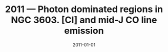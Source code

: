 ---
title: "2011 &mdash; Photon dominated regions in NGC 3603. [CI] and mid-J CO line emission"
collection: publications
refereed: 'yes'
permalink: \publication\2011-01-01-Photon-dominated-regions-in-NGC-3603,-[CI]-and-mid-J-CO
date: "2011-01-01"
venue: "Astronomy and Astrophysics"
paperurl: 
link: "https://ui.adsabs.harvard.edu/abs/2011A&A...525A...8R"
citation: "Röllig, M.; Kramer, C.; Rajbahak, C.; Minamidani, T.; Sun, K.; Simon, R.; Ossenkopf, V.; Cubick, M.; Hitschfeld, M.; Aravena, M.; Bensch, F.; Bertoldi, F.; Bronfman, L.; Fujishita, M.; Fukui, Y.; Graf, U. U.; Honingh, N.; Ito, S.; Jakob, H.; Jacobs, K.; Klein, U.; Koo, B. -C.; May, J.; Miller, M.; Miyamoto, Y.; Mizuno, N.; Onishi, T.; Park, Y. -S.; Pineda, J.; Rabanus, D.; Sasago, H.; Schieder, R.; Stutzki, J.; Yamamoto, H.; Yonekura, Y., Astronomy and Astrophysics, Volume 525, id.A8, 12 pp."
---